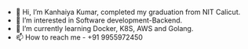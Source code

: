 - 👋 Hi, I’m Kanhaiya Kumar, completed my graduation from NIT Calicut.
- 👀 I’m interested in Software development-Backend.
- 🌱 I’m currently learning Docker, K8S, AWS and Golang.
- 📫 How to reach me - +91 9955972450

<!---
Kanhaiya-m170511/Kanhaiya-m170511 is a ✨ special ✨ repository because its `README.md` (this file) appears on your GitHub profile.
You can click the Preview link to take a look at your changes.
--->
